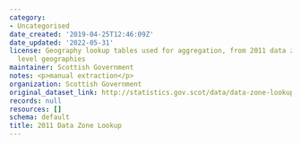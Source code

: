 ```yaml
---
category:
- Uncategorised
date_created: '2019-04-25T12:46:09Z'
date_updated: '2022-05-31'
license: Geography lookup tables used for aggregation, from 2011 data zones to higher
  level geographies
maintainer: Scottish Government
notes: <p>manual extraction</p>
organization: Scottish Government
original_dataset_link: http://statistics.gov.scot/data/data-zone-lookup
records: null
resources: []
schema: default
title: 2011 Data Zone Lookup
---
```

